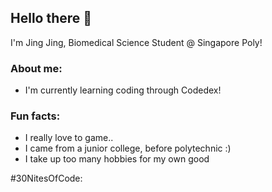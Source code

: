 ## Hello there 👋

I'm Jing Jing, Biomedical Science Student @ Singapore Poly!

<h3><strong>About me:</strong> </h1>
  <p>
    <ul>
      <li>I'm currently learning coding through Codedex!</li>
    </ul>
  </p>

<h3><strong>Fun facts:</strong></h3>
<p>
  <ul>
    <li>I really love to game..</li>
    <li>I came from a junior college, before polytechnic :)</li>
    <li>I take up too many hobbies for my own good</li>
   </ul>
</p>

<p>#30NitesOfCode: <a href="https://www.codedex.io/@laslinchng20690/30-nites-of-code?pet=1wTFX4w87oUBcMEj0Q7R" Check out my progress </a></p>
  
<!--
**fiddity/fiddity** is a ✨ _special_ ✨ repository because its `README.md` (this file) appears on your GitHub profile.

Here are some ideas to get you started:

- 🔭 I’m currently working on ...
- 🌱 I’m currently learning ...
- 👯 I’m looking to collaborate on ...
- 🤔 I’m looking for help with ...
- 💬 Ask me about ...
- 📫 How to reach me: ...
- 😄 Pronouns: ...
- ⚡ Fun fact: ...
-->
